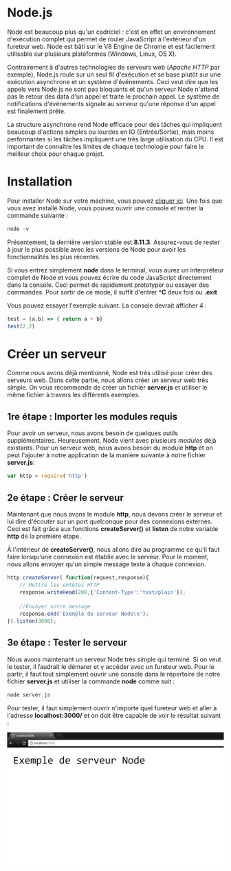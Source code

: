 # Node.js

Node est beaucoup plus qu'un cadriciel : c'est en effet un environnement d'exécution complet qui permet de rouler JavaScript à l'extérieur d'un fureteur web. Node est bâti sur le V8 Engine de Chrome et est facilement utilisable sur plusieurs plateformes (Windows, Linux, OS X).

Contrairement à d'autres technologies de serveurs web (_Apache HTTP_ par exemple), Node.js roule sur un seul fil d'exécution et se base plutôt sur une exécution asynchrone et un système d'événements. Ceci veut dire que les appels vers Node.js ne sont pas bloquants et qu'un serveur Node n'attend pas le retour des data d'un appel et traite le prochain appel. Le système de notifications d'événements signale au serveur qu'une réponse d'un appel est finalement prête.

La structure asynchrone rend Node efficace pour des tâches qui impliquent beaucoup d'actions simples ou lourdes en IO (Entrée/Sortie), mais moins performantes si les tâches impliquent une très large utilisation du CPU. Il est important de connaître les limites de chaque technologie pour faire le meilleur choix pour chaque projet.

# Installation

Pour installer Node sur votre machine, vous pouvez [cliquer ici](https://nodejs.org/fr/download/). Une fois que vous avez installé Node, vous pouvez ouvrir une console et rentrer la commande suivante :

```powershell
node -v
```
Présentement, la dernière version stable est **8.11.3**. Assurez-vous de rester à jour le plus possible avec les versions de Node pour avoir les fonctionnalités les plus récentes.


Si vous entrez simplement **node** dans le terminal, vous aurez un interpréteur complet de Node et vous pouvez écrire du code JavaScript directement dans la console. Ceci permet de rapidement prototyper ou essayer des commandes. Pour sortir de ce mode, il suffit d'entrer **^C** deux fois ou **.exit** 


Vous pouvez essayer l'exemple suivant. La console devrait afficher 4 :
```js
test = (a,b) => { return a + b}
test(2,2)
```

# Créer un serveur

Comme nous avons déjà mentionné, Node est très utilisé pour créer des serveurs web. Dans cette partie, nous allons créer un serveur web très simple. On vous recommande de créer un fichier **server.js** et utiliser le même fichier à travers les différents exemples. 

## 1re étape : Importer les modules requis
Pour avoir un serveur, nous avons besoin de quelques outils supplémentaires. Heureusement, Node vient avec plusieurs _modules_ déjà existants. Pour un serveur web, nous avons besoin du module **http** et on peut l'ajouter à notre application de la manière suivante à notre fichier **server.js**:

```js
var http = require('http')
```

## 2e étape : Créer le serveur
Maintenant que nous avons le module **http**, nous devons créer le serveur et lui dire d'écouter sur un port quelconque pour des connexions externes. Ceci est fait grâce aux fonctions **createServer()** et **listen** de notre variable **http** de la première étape. 

À l'intérieur de **createServer()**, nous allons dire au programme ce qu'il faut faire lorsqu'une connexion est établie avec le serveur. Pour le moment, nous allons envoyer qu'un simple message texte à chaque connexion.

```js
http.createServer( function(request,response){
    // Mettre les entêtes HTTP
    response.writeHead(200,{'Content-Type':'text/plain'});

    //Envoyer notre message
    response.end('Exemple de serveur Node\n');
}).listen(3000);
```

## 3e étape : Tester le serveur

Nous avons maintenant un serveur Node très simple qui terminé. Si on veut le tester, il faudrait le démarer et y accéder avec un fureteur web.
Pour le partir, il faut tout simplement ouvrir une console dans le répertoire de notre fichier **server.js** et utiliser la commande **node** comme suit :

```powershell
node server.js
```

Pour tester, il faut simplement ouvrir n'importe quel fureteur web et aller à l'adresse **localhost:3000/** et on doit être capable de voir le résultat suivant :


![Capture d'écran ](./../../../assets/images/nodeOutput.PNG)
